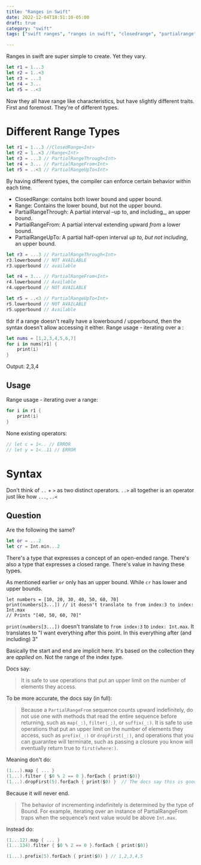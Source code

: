 ```yaml
---
title: "Ranges in Swift"
date: 2022-12-04T18:51:10-05:00
draft: true
category: "swift"
tags: ["swift ranges", "ranges in swift", "closedrange", "partialrange", "interviewing"]

---
```


Ranges in swift are super simple to create. Yet they vary. 

```swift
let r1 = 1...3
let r2 = 1..<3
let r3 = ...3
let r4 = 3...
let r5 = ..<3
```

Now they all have range like characteristics, but have slightly different traits. 
First and foremost. They're of different types.

# Different Range Types
```swift
let r1 = 1...3 //ClosedRange<Int>
let r2 = 1..<3 //Range<Int>
let r3 = ...3 // PartialRangeThrough<Int>
let r4 = 3... // PartialRangeFrom<Int>
let r5 = ..<3 // PartialRangeUpTo<Int>
```

By having different types, the compiler can enforce certain behavior within each time. 

- ClosedRange: contains both lower bound and upper bound. 
- Range: Contains the lower bound, but not the upper bound.
- PartialRangeThrough: A partial interval –up to, and including_, an upper bound.
- PartialRangeFrom: A partial interval extending upward _from_ a lower bound.
- PartialRangeUpTo: A partial half-open interval _up to, but not including_, an upper bound.

```swift
let r3 = ...3 // PartialRangeThrough<Int>
r3.lowerbound // NOT AVAILABLE
r3.upperbound // available
```

```swift
let r4 = 3... // PartialRangeFrom<Int>
r4.lowerbound // Available
r4.upperbound // NOT AVAILABLE
```

```swift
let r5 = ..<3 // PartialRangeUpTo<Int>
r5.lowerbound // NOT AVAILABLE
r5.upperbound // Available
```

tldr if a range doesn't really have a lowerbound / upperbound, then the syntax doesn't allow accessing it either.
Range usage - iterating over a :

```swift
let nums = [1,2,3,4,5,6,7]
for i in nums[r1] {
    print(i)
}
```
Output: 2,3,4

## Usage
Range usage - iterating over a range:

```swift
for i in r1 {
    print(i)
}
```

None existing operators:

```swift
// let c = 1<.. // ERROR
// let y = 1<..11 // ERROR
```

# Syntax

Don't think of `..` + `>` as two distinct operators. `..>` all together is an operator just like how `...`, `..<`

## Question 

Are the following the same? 

```swift
let or = ...2
let cr = Int.min...2
```

There's a type that expresses a concept of an open-ended range. 
There's also a type that expresses a closed range.
There's value in having these types.

As mentioned earlier `or` only has an upper bound. While `cr` has lower and upper bounds.

```
let numbers = [10, 20, 30, 40, 50, 60, 70]
print(numbers[3...]) // it doesn't translate to from index:3 to index: Int.max
// Prints "[40, 50, 60, 70]"
```

`print(numbers[3...])` doesn't translate to `from index:3` to `index: Int.max`. It translates to "I want everything after this point. In this everything after (and including) 3"

Basically the start and end are implicit here. It's based on the collection they are _applied on_. Not the range of the index type.

Docs say: 

> It is safe to use operations that put an upper limit on the number of elements they access.

To be more accurate, the docs say (in full):

> Because a `PartialRangeFrom` sequence counts upward indefinitely, do not use one with methods that read the entire sequence before returning, such as `map(_:)`, `filter(_:)`, or `suffix(_:)`. It is safe to use operations that put an upper limit on the number of elements they access, such as `prefix(_:)` or `dropFirst(_:)`, and operations that you can guarantee will terminate, such as passing a closure you know will eventually return true to `first(where:)`.

Meaning don't do: 

```swift
(1...).map { ... }
(1...).filter { $0 % 2 == 0 }.forEach { print($0)}
(1...).dropFirst(5).forEach { print($0) }  // The docs say this is good. It's still bad. Because it's unbounded.  
```

Because it will never end. 

> The behavior of incrementing indefinitely is determined by the type of Bound. For example, iterating over an instance of PartialRangeFrom<Int> traps when the sequence’s next value would be above `Int.max`.

Instead do: 

```swift
(1...12).map { ... }
(1...134).filter { $0 % 2 == 0 }.forEach { print($0)}

(1...).prefix(5).forEach { print($0) } // 1,2,3,4,5

```

